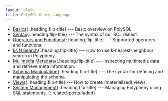 ```yaml
---
layout: plain
title: PolySQL Query Language
---
```


* [Basics]{:.heading.flip-title} --- Basic overview on PolySQL.
* [Syntax]{:.heading.flip-title} --- The syntax of our SQL dialect.
* [Operators and Functions]{:.heading.flip-title} --- Supported operators and functions.
* [kNN Search]{:.heading.flip-title} --- How to use k-nearest-neighbour search in Polypheny.
* [Mulimedia Metadata]{:.heading.flip-title} --- Inspecting multimedia data and retrieve meta information.
* [Schema Manipulation]{:.heading.flip-title} --- The syntax for defining and manipulating the schema.
* [Views]{:.heading.flip-title} --- How to create (materialized) views.
* [System Management]{:.heading.flip-title} --- Managing Polypheny using SQL statements.
{:.related-posts.faded}


[Basics]: Basics.md
[Syntax]: Syntax.md
[Operators and Functions]: Operators.md
[kNN Search]: KNN.md
[Mulimedia Metadata]: Meta.md
[Schema Manipulation]: DDL.md
[Views]: Views.md
[System Management]: SystemManagement.md